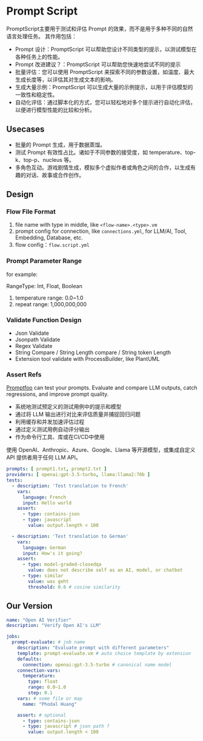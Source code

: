 # Prompt Script

PromptScript主要用于测试和评估 Prompt 的效果，而不是用于多种不同的自然语言处理任务。 其作用包括：

- Prompt 设计：PromptScript 可以帮助您设计不同类型的提示，以测试模型在各种任务上的性能。
- Prompt 改进建议？：PromptScript 可以帮助您快速地尝试不同的提示
- 批量评估：您可以使用 PromptScript 来探索不同的参数设置，如温度、最大生成长度等，以评估其对生成文本的影响。
- 生成大量示例：PromptScript 可以生成大量的示例提示，以用于评估模型的一致性和稳定性。
- 自动化评估：通过脚本化的方式，您可以轻松地对多个提示进行自动化评估，以便进行模型性能的比较和分析。

## Usecases

- 批量的 Prompt 生成，用于数据蒸馏。
- 测试 Prompt 有效性占比。诸如于不同参数的接受度，如 temperature、top-k、top-p、nucleus 等。
- 多角色互动。游戏剧情生成，模拟多个虚拟作者或角色之间的合作，以生成有趣的对话、故事或合作创作。

## Design

### Flow File Format

1. file name with type in middle, like `<flow-name>.<type>.vm`
2. prompt config for connection, like `connections.yml`, for LLM/AI, Tool, Embedding, Database, etc.
3. flow config：`flow.script.yml`

### Prompt Parameter Range

for example:

RangeType: Int, Float, Boolean

1. temperature range: 0.0~1.0
2. repeat range: 1,000,000,000

### Validate Function Design

- Json Validate
- Jsonpath Validate
- Regex Validate
- String Compare / String Length compare / String token Length
- Extension tool validate with ProcessBuilder, like PlantUML

### Assert Refs

[Promptfoo](https://github.com/promptfoo/promptfoo) can test your prompts. Evaluate and compare LLM outputs, catch
regressions, and improve prompt quality.

- 系统地测试预定义的测试用例中的提示和模型
- 通过将 LLM 输出进行对比来评估质量并捕捉回归问题
- 利用缓存和并发加速评估过程
- 通过定义测试用例自动评分输出
- 作为命令行工具、库或在CI/CD中使用

使用 OpenAI、Anthropic、Azure、Google、Llama 等开源模型，或集成自定义 API 提供者用于任何 LLM API。

```yaml
prompts: [ prompt1.txt, prompt2.txt ]
providers: [ openai:gpt-3.5-turbo, llama:llama2:70b ]
tests:
  - description: 'Test translation to French'
    vars:
      language: French
      input: Hello world
    assert:
      - type: contains-json
      - type: javascript
        value: output.length < 100

  - description: 'Test translation to German'
    vars:
      language: German
      input: How's it going?
    assert:
      - type: model-graded-closedqa
        value: does not describe self as an AI, model, or chatbot
      - type: similar
        value: was geht
        threshold: 0.6 # cosine similarity
```

## Our Version

```yaml
name: "Open AI Verifier"
description: "Verify Open AI's LLM"

jobs:
  prompt-evaluate: # job name
    description: "Evaluate prompt with different parameters"
    template: prompt-evaluate.vm # auto choice template by extension
    defaults:
      connection: openai:gpt-3.5-turbo # canonical name model
    connection-vars:
      temperature:
        type: float
        range: 0.0~1.0
        step: 0.1
    vars: # some file or map
      name: "Phodal Huang"

    assert: # optional
      - type: contains-json
      - type: javascript # json path ?
        value: output.length < 100
```
